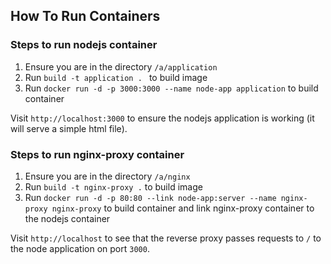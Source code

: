 
## How To Run Containers

### Steps to run nodejs container

1. Ensure you are in the directory `/a/application`
2. Run `build -t application . ` to build image
3. Run `docker run -d -p 3000:3000 --name node-app application` to build container

Visit `http://localhost:3000` to ensure the nodejs application is working (it will serve a simple html file). 

### Steps to run nginx-proxy container

1. Ensure you are in the directory `/a/nginx`
2. Run `build -t nginx-proxy .` to build image
3. Run `docker run -d -p 80:80 --link node-app:server --name nginx-proxy nginx-proxy` to build container and link nginx-proxy container to the nodejs container

Visit `http://localhost` to see that the reverse proxy passes requests to `/` to the node application on port `3000`.  

